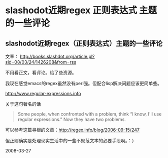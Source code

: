 # slashodot近期regex 正则表达式 主题的一些评论

## slashodot近期regex（正则表达式）主题的一些评论

文章： http://books.slashdot.org/article.pl?sid=08/03/24/1426208&from=rss

不用看正文，看评论。给了些资源。

我现在感觉emacs的regex虽然没有perl强。但配合lisp解决问题应该更简单些。

http://www.regular-expressions.info


关于这句著名的话

> Some people, when confronted with a problem, think “I know,
I'll use regular expressions.”  Now they have two problems.

可以参考这篇寻根的文章：http://regex.info/blog/2006-09-15/247

但正则确实是处理现实生活中的一些不规范文本的必要手段啊。：）


2008-03-27